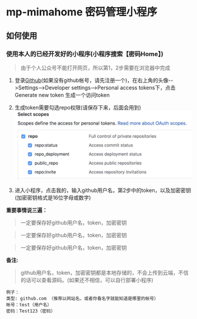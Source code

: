 # mp-mimahome 密码管理小程序

## 如何使用

### 使用本人的已经开发好的小程序(小程序搜索【密码Home】)

> 由于个人公众号不能打开网页，所以第1，2步需要在浏览器中完成

1. 登录[Github](http://github.com)(如果没有github帐号，请先注册一个)，在右上角的头像-->Settings-->Developer settings-->Personal access tokens下，点击Generate new token 生成一个访问token


2. 生成token需要勾选repo权限(请保存下来，后面会用到)
![/static/images/help2.png](/static/images/help2.png)


3. 进入小程序，点击我的，输入github用户名，第2步中的token，以及加密密钥(加密密钥格式是16位字母或数字)

**重要事情说三遍：**

> 一定要保存好github用户名，token，加密密钥

> 一定要保存好github用户名，token，加密密钥

> 一定要保存好github用户名，token，加密密钥


**备注:**
> github用户名，token，加密密钥都是本地存储的，不会上传到云端，不信的话可以查看源码。(如果还不相信，可以自行部署小程序)


```
例子：
类型: github.com （推荐以网站名，或者你看名字就能知道是哪里的帐号）
帐号：test（用户名）
密码：Test123（密码）
```


